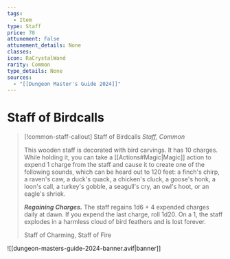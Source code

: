 ```yaml
---
tags:
  - Item
type: Staff
price: 70
attunement: False
attunement_details: None
classes:
icon: RaCrystalWand
rarity: Common
type_details: None
sources: 
  - "[[Dungeon Master's Guide 2024]]"
---
```

# Staff of Birdcalls
>[!common-staff-callout] Staff of Birdcalls
>_Staff, Common_
>
>This wooden staff is decorated with bird carvings. It has 10 charges. While holding it, you can take a [[Actions#Magic\|Magic]] action to expend 1 charge from the staff and cause it to create one of the following sounds, which can be heard out to 120 feet: a finch's chirp, a raven's caw, a duck's quack, a chicken's cluck, a goose's honk, a loon's call, a turkey's gobble, a seagull's cry, an owl's hoot, or an eagle's shriek.
>
>**_Regaining Charges._** The staff regains 1d6 + 4 expended charges daily at dawn. If you expend the last charge, roll 1d20. On a 1, the staff explodes in a harmless cloud of bird feathers and is lost forever.
>
>
>Staff of Charming, Staff of Fire
>


![[dungeon-masters-guide-2024-banner.avif|banner]]